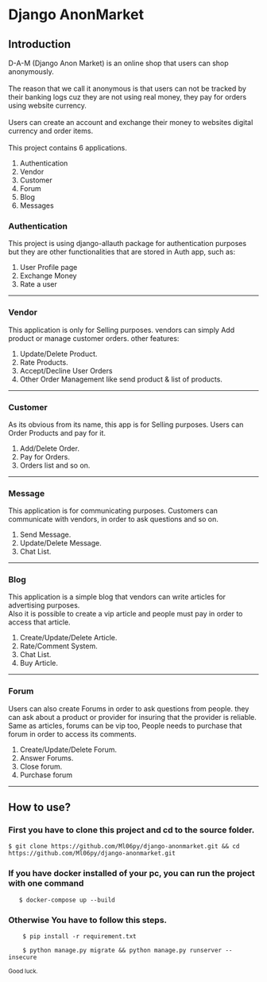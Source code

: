 # Django AnonMarket

## Introduction
<p>
D-A-M (Django Anon Market) is an online shop that users can shop  anonymously. <br><br>
The reason that we call it anonymous is that users can not be tracked by their banking logs cuz they are not using real money, they pay for orders using website currency. <br><br>
Users can create an account and exchange their money to websites digital currency and order items. <br> <br>
This project contains 6 applications. <br>

</p>
<ol>
  <li>Authentication</li>
  <li>Vendor</li>
  <li>Customer</li>
  <li>Forum</li>
  <li>Blog</li>
  <li>Messages</li>
</ol> 

### Authentication
<p>
    This project is using django-allauth package for authentication purposes but they are other functionalities that are stored in Auth app, such as:
</p>
<ol>
  <li>User Profile page</li>
  <li>Exchange Money</li>
  <li>Rate a user</li>
</ol>
<hr>

### Vendor
<p>
    This application is only for Selling purposes. vendors can simply Add product or manage customer orders. other features:   
</p>
<ol>
  <li>Update/Delete Product.</li>
  <li>Rate Products.</li>
  <li>Accept/Decline User Orders</li>
  <li>Other Order Management like send product & list of products.</li>
</ol>
<hr>

### Customer
<p>
       As its obvious from its name, this app is for Selling purposes. Users can Order Products and pay for it.
</p>
<ol>
  <li>Add/Delete Order.</li>
  <li>Pay for Orders.</li>
  <li>Orders list and so on.</li>
</ol>
<hr>

### Message
<p>
       This application is for communicating purposes. Customers can communicate with vendors, in order to ask questions and so on.
</p>
<ol>
  <li>Send Message.</li>
  <li>Update/Delete Message.</li>
  <li>Chat List.</li>
</ol>
<hr>

### Blog
<p>
       This application is a simple blog that vendors can write articles for advertising purposes. <br>
        Also it is possible to create a vip article and people must pay in order to access that article.
</p>
<ol>
  <li>Create/Update/Delete Article.</li>
  <li>Rate/Comment System.</li>
  <li>Chat List.</li>
  <li>Buy Article.</li>
    
</ol>
<hr>

### Forum
<p>
       Users can also create Forums in order to ask questions from people. they can ask about a product or provider for insuring that the provider is reliable. <br>
        Same as articles, forums can be vip too, People needs to purchase that forum in order to access its comments.
</p>
<ol>
  <li>Create/Update/Delete Forum.</li>
  <li>Answer Forums.</li>
  <li>Close forum.</li>
  <li>Purchase forum</li>
    
</ol>
<hr>

## How to use?

### First you have to clone this project and cd to the source folder.

```commandline
$ git clone https://github.com/Ml06py/django-anonmarket.git && cd https://github.com/Ml06py/django-anonmarket.git 
```

### If you have docker installed of your pc, you can run the project with one command

```commandline
   $ docker-compose up --build
```

### Otherwise You have to follow this steps.

```commandline
    $ pip install -r requirement.txt
```

```commandline
    $ python manage.py migrate && python manage.py runserver --insecure
```


<small>Good luck.</small>
